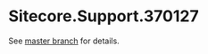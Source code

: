 # Sitecore.Support.370127

See [master branch](https://github.com/sitecoresupport/Sitecore.Support.370127) for details.